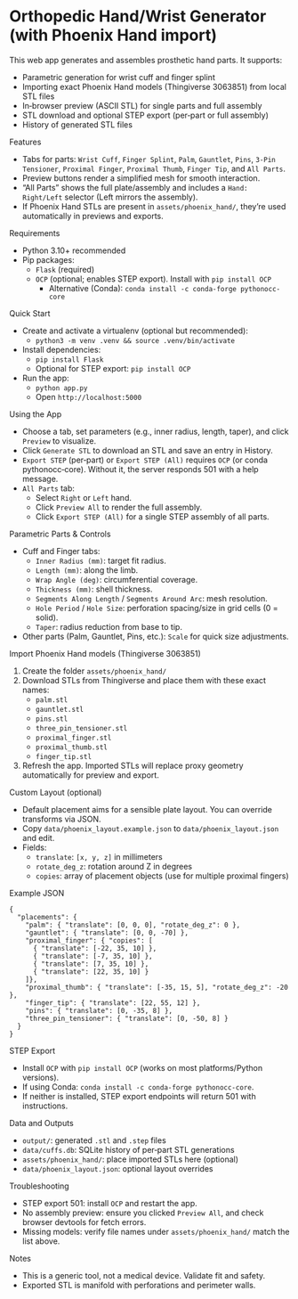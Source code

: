 Orthopedic Hand/Wrist Generator (with Phoenix Hand import)
=========================================================

This web app generates and assembles prosthetic hand parts. It supports:

- Parametric generation for wrist cuff and finger splint
- Importing exact Phoenix Hand models (Thingiverse 3063851) from local STL files
- In‑browser preview (ASCII STL) for single parts and full assembly
- STL download and optional STEP export (per‑part or full assembly)
- History of generated STL files

Features
- Tabs for parts: `Wrist Cuff`, `Finger Splint`, `Palm`, `Gauntlet`, `Pins`, `3‑Pin Tensioner`, `Proximal Finger`, `Proximal Thumb`, `Finger Tip`, and `All Parts`.
- Preview buttons render a simplified mesh for smooth interaction.
- “All Parts” shows the full plate/assembly and includes a `Hand: Right/Left` selector (Left mirrors the assembly).
- If Phoenix Hand STLs are present in `assets/phoenix_hand/`, they’re used automatically in previews and exports.

Requirements
- Python 3.10+ recommended
- Pip packages:
  - `Flask` (required)
  - `OCP` (optional; enables STEP export). Install with `pip install OCP`
    - Alternative (Conda): `conda install -c conda-forge pythonocc-core`

Quick Start
- Create and activate a virtualenv (optional but recommended):
  - `python3 -m venv .venv && source .venv/bin/activate`
- Install dependencies:
  - `pip install Flask`
  - Optional for STEP export: `pip install OCP`
- Run the app:
  - `python app.py`
  - Open `http://localhost:5000`

Using the App
- Choose a tab, set parameters (e.g., inner radius, length, taper), and click `Preview` to visualize.
- Click `Generate STL` to download an STL and save an entry in History.
- `Export STEP` (per‑part) or `Export STEP (All)` requires `OCP` (or conda pythonocc‑core). Without it, the server responds 501 with a help message.
- `All Parts` tab:
  - Select `Right` or `Left` hand.
  - Click `Preview All` to render the full assembly.
  - Click `Export STEP (All)` for a single STEP assembly of all parts.

Parametric Parts & Controls
- Cuff and Finger tabs:
  - `Inner Radius (mm)`: target fit radius.
  - `Length (mm)`: along the limb.
  - `Wrap Angle (deg)`: circumferential coverage.
  - `Thickness (mm)`: shell thickness.
  - `Segments Along Length` / `Segments Around Arc`: mesh resolution.
  - `Hole Period` / `Hole Size`: perforation spacing/size in grid cells (0 = solid).
  - `Taper`: radius reduction from base to tip.
- Other parts (Palm, Gauntlet, Pins, etc.): `Scale` for quick size adjustments.

Import Phoenix Hand models (Thingiverse 3063851)
1) Create the folder `assets/phoenix_hand/`
2) Download STLs from Thingiverse and place them with these exact names:
   - `palm.stl`
   - `gauntlet.stl`
   - `pins.stl`
   - `three_pin_tensioner.stl`
   - `proximal_finger.stl`
   - `proximal_thumb.stl`
   - `finger_tip.stl`
3) Refresh the app. Imported STLs will replace proxy geometry automatically for preview and export.

Custom Layout (optional)
- Default placement aims for a sensible plate layout. You can override transforms via JSON.
- Copy `data/phoenix_layout.example.json` to `data/phoenix_layout.json` and edit.
- Fields:
  - `translate`: `[x, y, z]` in millimeters
  - `rotate_deg_z`: rotation around Z in degrees
  - `copies`: array of placement objects (use for multiple proximal fingers)

Example JSON
```
{
  "placements": {
    "palm": { "translate": [0, 0, 0], "rotate_deg_z": 0 },
    "gauntlet": { "translate": [0, 0, -70] },
    "proximal_finger": { "copies": [
      { "translate": [-22, 35, 10] },
      { "translate": [-7, 35, 10] },
      { "translate": [7, 35, 10] },
      { "translate": [22, 35, 10] }
    ]},
    "proximal_thumb": { "translate": [-35, 15, 5], "rotate_deg_z": -20 },
    "finger_tip": { "translate": [22, 55, 12] },
    "pins": { "translate": [0, -35, 8] },
    "three_pin_tensioner": { "translate": [0, -50, 8] }
  }
}
```

STEP Export
- Install `OCP` with `pip install OCP` (works on most platforms/Python versions).
- If using Conda: `conda install -c conda-forge pythonocc-core`.
- If neither is installed, STEP export endpoints will return 501 with instructions.

Data and Outputs
- `output/`: generated `.stl` and `.step` files
- `data/cuffs.db`: SQLite history of per‑part STL generations
- `assets/phoenix_hand/`: place imported STLs here (optional)
- `data/phoenix_layout.json`: optional layout overrides

Troubleshooting
- STEP export 501: install `OCP` and restart the app.
- No assembly preview: ensure you clicked `Preview All`, and check browser devtools for fetch errors.
- Missing models: verify file names under `assets/phoenix_hand/` match the list above.

Notes
- This is a generic tool, not a medical device. Validate fit and safety.
- Exported STL is manifold with perforations and perimeter walls.
